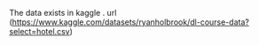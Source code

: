 The data exists in kaggle . url (https://www.kaggle.com/datasets/ryanholbrook/dl-course-data?select=hotel.csv)
